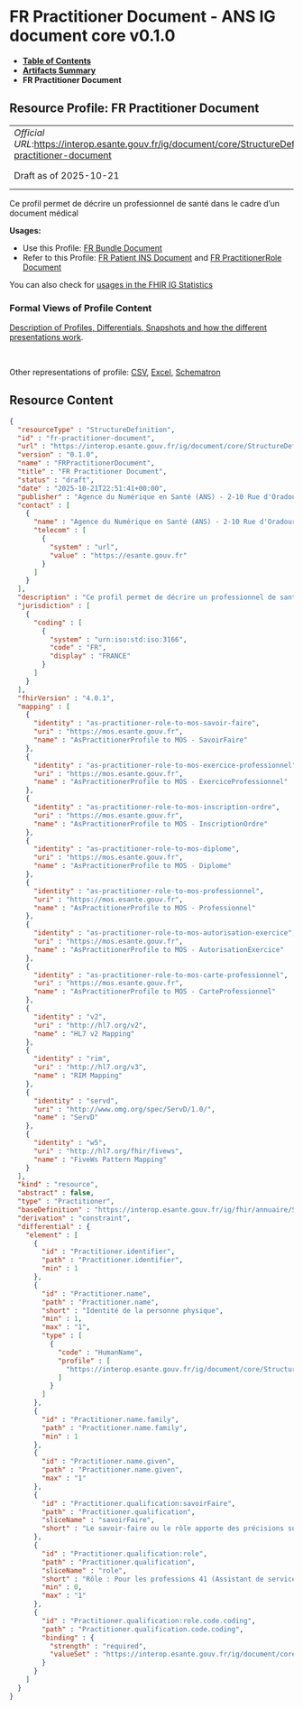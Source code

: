 # FR Practitioner Document - ANS IG document core v0.1.0

* [**Table of Contents**](toc.md)
* [**Artifacts Summary**](artifacts.md)
* **FR Practitioner Document**

## Resource Profile: FR Practitioner Document 

| | |
| :--- | :--- |
| *Official URL*:https://interop.esante.gouv.fr/ig/document/core/StructureDefinition/fr-practitioner-document | *Version*:0.1.0 |
| Draft as of 2025-10-21 | *Computable Name*:FRPractitionerDocument |

 
Ce profil permet de décrire un professionnel de santé dans le cadre d’un document médical 

**Usages:**

* Use this Profile: [FR Bundle Document](StructureDefinition-fr-bundle-document.md)
* Refer to this Profile: [FR Patient INS Document](StructureDefinition-fr-patient-ins-document.md) and [FR PractitionerRole Document](StructureDefinition-fr-practitionerRole-document.md)

You can also check for [usages in the FHIR IG Statistics](https://packages2.fhir.org/xig/ans.document.fr.core|current/StructureDefinition/fr-practitioner-document)

### Formal Views of Profile Content

 [Description of Profiles, Differentials, Snapshots and how the different presentations work](http://build.fhir.org/ig/FHIR/ig-guidance/readingIgs.html#structure-definitions). 

 

Other representations of profile: [CSV](StructureDefinition-fr-practitioner-document.csv), [Excel](StructureDefinition-fr-practitioner-document.xlsx), [Schematron](StructureDefinition-fr-practitioner-document.sch) 



## Resource Content

```json
{
  "resourceType" : "StructureDefinition",
  "id" : "fr-practitioner-document",
  "url" : "https://interop.esante.gouv.fr/ig/document/core/StructureDefinition/fr-practitioner-document",
  "version" : "0.1.0",
  "name" : "FRPractitionerDocument",
  "title" : "FR Practitioner Document",
  "status" : "draft",
  "date" : "2025-10-21T22:51:41+00:00",
  "publisher" : "Agence du Numérique en Santé (ANS) - 2-10 Rue d'Oradour-sur-Glane, 75015 Paris",
  "contact" : [
    {
      "name" : "Agence du Numérique en Santé (ANS) - 2-10 Rue d'Oradour-sur-Glane, 75015 Paris",
      "telecom" : [
        {
          "system" : "url",
          "value" : "https://esante.gouv.fr"
        }
      ]
    }
  ],
  "description" : "Ce profil permet de décrire un professionnel de santé dans le cadre d'un document médical",
  "jurisdiction" : [
    {
      "coding" : [
        {
          "system" : "urn:iso:std:iso:3166",
          "code" : "FR",
          "display" : "FRANCE"
        }
      ]
    }
  ],
  "fhirVersion" : "4.0.1",
  "mapping" : [
    {
      "identity" : "as-practitioner-role-to-mos-savoir-faire",
      "uri" : "https://mos.esante.gouv.fr",
      "name" : "AsPractitionerProfile to MOS - SavoirFaire"
    },
    {
      "identity" : "as-practitioner-role-to-mos-exercice-professionnel",
      "uri" : "https://mos.esante.gouv.fr",
      "name" : "AsPractitionerProfile to MOS - ExerciceProfessionnel"
    },
    {
      "identity" : "as-practitioner-role-to-mos-inscription-ordre",
      "uri" : "https://mos.esante.gouv.fr",
      "name" : "AsPractitionerProfile to MOS - InscriptionOrdre"
    },
    {
      "identity" : "as-practitioner-role-to-mos-diplome",
      "uri" : "https://mos.esante.gouv.fr",
      "name" : "AsPractitionerProfile to MOS - Diplome"
    },
    {
      "identity" : "as-practitioner-role-to-mos-professionnel",
      "uri" : "https://mos.esante.gouv.fr",
      "name" : "AsPractitionerProfile to MOS - Professionnel"
    },
    {
      "identity" : "as-practitioner-role-to-mos-autorisation-exercice",
      "uri" : "https://mos.esante.gouv.fr",
      "name" : "AsPractitionerProfile to MOS - AutorisationExercice"
    },
    {
      "identity" : "as-practitioner-role-to-mos-carte-professionnel",
      "uri" : "https://mos.esante.gouv.fr",
      "name" : "AsPractitionerProfile to MOS - CarteProfessionnel"
    },
    {
      "identity" : "v2",
      "uri" : "http://hl7.org/v2",
      "name" : "HL7 v2 Mapping"
    },
    {
      "identity" : "rim",
      "uri" : "http://hl7.org/v3",
      "name" : "RIM Mapping"
    },
    {
      "identity" : "servd",
      "uri" : "http://www.omg.org/spec/ServD/1.0/",
      "name" : "ServD"
    },
    {
      "identity" : "w5",
      "uri" : "http://hl7.org/fhir/fivews",
      "name" : "FiveWs Pattern Mapping"
    }
  ],
  "kind" : "resource",
  "abstract" : false,
  "type" : "Practitioner",
  "baseDefinition" : "https://interop.esante.gouv.fr/ig/fhir/annuaire/StructureDefinition/as-practitioner",
  "derivation" : "constraint",
  "differential" : {
    "element" : [
      {
        "id" : "Practitioner.identifier",
        "path" : "Practitioner.identifier",
        "min" : 1
      },
      {
        "id" : "Practitioner.name",
        "path" : "Practitioner.name",
        "short" : "Identité de la personne physique",
        "min" : 1,
        "max" : "1",
        "type" : [
          {
            "code" : "HumanName",
            "profile" : [
              "https://interop.esante.gouv.fr/ig/document/core/StructureDefinition/fr-human-name-document"
            ]
          }
        ]
      },
      {
        "id" : "Practitioner.name.family",
        "path" : "Practitioner.name.family",
        "min" : 1
      },
      {
        "id" : "Practitioner.name.given",
        "path" : "Practitioner.name.given",
        "max" : "1"
      },
      {
        "id" : "Practitioner.qualification:savoirFaire",
        "path" : "Practitioner.qualification",
        "sliceName" : "savoirFaire",
        "short" : "Le savoir-faire ou le rôle apporte des précisions sur certaines professions : \n - Savoir-faire : pour les professions 10 (Médecin), 21 (Pharmacien), 40 (Chirurgien-dentiste) et 60 (Infirmier).\n - Rôle : pour les professions 41 (Assistant de service social) et 99 (Acteur caractérisé par son rôle)."
      },
      {
        "id" : "Practitioner.qualification:role",
        "path" : "Practitioner.qualification",
        "sliceName" : "role",
        "short" : "Rôle : Pour les professions 41 (Assistant de service social) et 99 (Acteur caractérisé par son rôle).",
        "min" : 0,
        "max" : "1"
      },
      {
        "id" : "Practitioner.qualification:role.code.coding",
        "path" : "Practitioner.qualification.code.coding",
        "binding" : {
          "strength" : "required",
          "valueSet" : "https://interop.esante.gouv.fr/ig/document/core/ValueSet/fr-doc-vs-role-prise-charge"
        }
      }
    ]
  }
}

```
